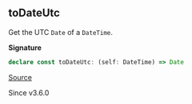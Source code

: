 ## toDateUtc

Get the UTC `Date` of a `DateTime`.

**Signature**

```ts
declare const toDateUtc: (self: DateTime) => Date
```

[Source](https://github.com/Effect-TS/effect/tree/main/packages/effect/src/DateTime.ts#L817)

Since v3.6.0